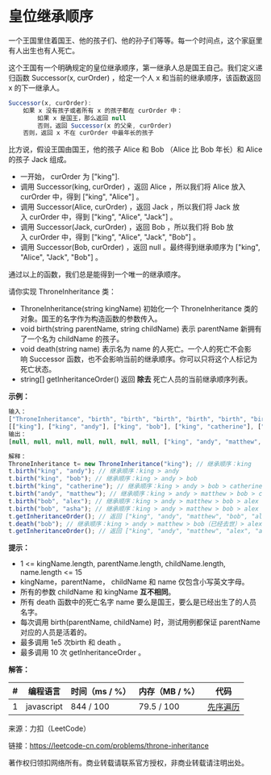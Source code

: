 # 皇位继承顺序

一个王国里住着国王、他的孩子们、他的孙子们等等。每一个时间点，这个家庭里有人出生也有人死亡。

这个王国有一个明确规定的皇位继承顺序，第一继承人总是国王自己。我们定义递归函数 Successor(x, curOrder) ，给定一个人 x 和当前的继承顺序，该函数返回 x 的下一继承人。

``` javascript
Successor(x, curOrder):
    如果 x 没有孩子或者所有 x 的孩子都在 curOrder 中：
        如果 x 是国王，那么返回 null
        否则，返回 Successor(x 的父亲, curOrder)
    否则，返回 x 不在 curOrder 中最年长的孩子
```

比方说，假设王国由国王，他的孩子 Alice 和 Bob （Alice 比 Bob 年长）和 Alice 的孩子 Jack 组成。

- 一开始， curOrder 为 ["king"].
- 调用 Successor(king, curOrder) ，返回 Alice ，所以我们将 Alice 放入 curOrder 中，得到 ["king", "Alice"] 。
- 调用 Successor(Alice, curOrder) ，返回 Jack ，所以我们将 Jack 放入 curOrder 中，得到 ["king", "Alice", "Jack"] 。
- 调用 Successor(Jack, curOrder) ，返回 Bob ，所以我们将 Bob 放入 curOrder 中，得到 ["king", "Alice", "Jack", "Bob"] 。
- 调用 Successor(Bob, curOrder) ，返回 null 。最终得到继承顺序为 ["king", "Alice", "Jack", "Bob"] 。

通过以上的函数，我们总是能得到一个唯一的继承顺序。

请你实现 ThroneInheritance 类：

- ThroneInheritance(string kingName) 初始化一个 ThroneInheritance 类的对象。国王的名字作为构造函数的参数传入。
- void birth(string parentName, string childName) 表示 parentName 新拥有了一个名为 childName 的孩子。
- void death(string name) 表示名为 name 的人死亡。一个人的死亡不会影响 Successor 函数，也不会影响当前的继承顺序。你可以只将这个人标记为死亡状态。
- string[] getInheritanceOrder() 返回 **除去** 死亡人员的当前继承顺序列表。
 

**示例：**

``` javascript
输入：
["ThroneInheritance", "birth", "birth", "birth", "birth", "birth", "birth", "getInheritanceOrder", "death", "getInheritanceOrder"]
[["king"], ["king", "andy"], ["king", "bob"], ["king", "catherine"], ["andy", "matthew"], ["bob", "alex"], ["bob", "asha"], [null], ["bob"], [null]]
输出：
[null, null, null, null, null, null, null, ["king", "andy", "matthew", "bob", "alex", "asha", "catherine"], null, ["king", "andy", "matthew", "alex", "asha", "catherine"]]

解释：
ThroneInheritance t= new ThroneInheritance("king"); // 继承顺序：king
t.birth("king", "andy"); // 继承顺序：king > andy
t.birth("king", "bob"); // 继承顺序：king > andy > bob
t.birth("king", "catherine"); // 继承顺序：king > andy > bob > catherine
t.birth("andy", "matthew"); // 继承顺序：king > andy > matthew > bob > catherine
t.birth("bob", "alex"); // 继承顺序：king > andy > matthew > bob > alex > catherine
t.birth("bob", "asha"); // 继承顺序：king > andy > matthew > bob > alex > asha > catherine
t.getInheritanceOrder(); // 返回 ["king", "andy", "matthew", "bob", "alex", "asha", "catherine"]
t.death("bob"); // 继承顺序：king > andy > matthew > bob（已经去世）> alex > asha > catherine
t.getInheritanceOrder(); // 返回 ["king", "andy", "matthew", "alex", "asha", "catherine"]
```

**提示：**

- 1 <= kingName.length, parentName.length, childName.length, name.length <= 15
- kingName，parentName， childName 和 name 仅包含小写英文字母。
- 所有的参数 childName 和 kingName **互不相同**。
- 所有 death 函数中的死亡名字 name 要么是国王，要么是已经出生了的人员名字。
- 每次调用 birth(parentName, childName) 时，测试用例都保证 parentName 对应的人员是活着的。
- 最多调用 1e5 次birth 和 death 。
- 最多调用 10 次 getInheritanceOrder 。

**解答：**

**#**|**编程语言**|**时间（ms / %）**|**内存（MB / %）**|**代码**
--|--|--|--|--
1|javascript|844 / 100|79.5 / 100|[先序遍历](./javascript/ac_v1.js)

来源：力扣（LeetCode）

链接：https://leetcode-cn.com/problems/throne-inheritance

著作权归领扣网络所有。商业转载请联系官方授权，非商业转载请注明出处。
